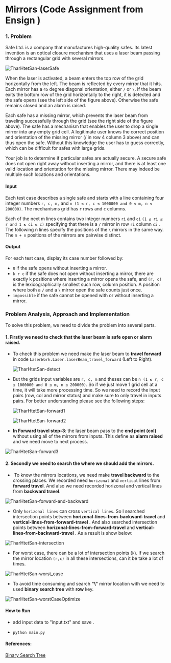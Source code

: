 # Mirrors (Code Assignment from Ensign )

### 1. Problem

Safe Ltd. is a company that manufactures high-quality safes. Its latest invention is an optical closure  mechanism that uses a laser beam passing through a rectangular grid with several mirrors.

![TharHtetSan-laserSafe](imgs/problem.png)

When the laser is activated, a beam enters the top row of the grid horizontally from the left. The beam  is reflected by every mirror that it hits. Each mirror has a `45` degree diagonal orientation, either `/` or `\`. If  the beam exits the bottom row of the grid horizontally to the right, it is detected and the safe opens (see  the left side of the figure above). Otherwise the safe remains closed and an alarm is raised. 

Each safe has a missing mirror, which prevents the laser beam from traveling successfully through the  grid (see the right side of the figure above). The safe has a mechanism that enables the user to drop a  single mirror into any empty grid cell. A legitimate user knows the correct position and orientation of  the missing mirror (/ in row 4 column 3 above) and can thus open the safe. Without this knowledge the  user has to guess correctly, which can be difficult for safes with large grids. 

Your job is to determine if particular safes are actually secure. A secure safe does not open right away  without inserting a mirror, and there is at least one valid location and orientation for the missing mirror.  There may indeed be multiple such locations and orientations.

#### Input 

Each test case describes a single safe and starts with a line containing four integer numbers `r, c, m,` and  `n (1 ≤ r, c ≤ 1000000 and 0 ≤ m, n ≤ 200000)`. The mechanisms grid has `r` rows and `c` columns.

Each of the next m lines contains two integer numbers `ri` and `ci` `(1 ≤ ri ≤ r and 1 ≤ ci ≤ c)` specifying that  there is a `/` mirror in row `ri` column `ci` . The following n lines specify the positions of the `\` mirrors in the  same way. The `m + n` positions of the mirrors are pairwise distinct.



#### Output

For each test case, display its case number followed by:

- `0` if the safe opens without inserting a mirror. 
- `k r c` if the safe does not open without inserting a mirror, there are exactly k positions where inserting  a mirror opens the safe, and `(r, c)` is the lexicographically smallest such row, column position. A position  where both a `/` and a `\` mirror open the safe counts just once. 
- `impossible` if the safe cannot be opened with or without inserting a mirror.



### Problem Analysis, Approach and Implementation

To solve this problem, we need to divide the problem into several parts.

#### 1. Firstly we need to check that the laser beam is **safe open** or **alarm raised**. 

- To check this problem we need make the laser beam to **travel forward** in code `LaserWork.Laser.laserBeam_travel_forward` (Left to Right). 

  ![TharHtetSan-detect](imgs/forward_detect.PNG)

- But the grids input variables are `r, c, m` and theses can be `n (1 ≤ r, c ≤ 1000000 and 0 ≤ m, n ≤ 200000)`. So if we just move 1 grid cell at a time, it will take more processing time. So we need to record the input pairs (row, col and mirror status) and make sure to only travel in inputs pairs.  For better understanding please see the following steps:

  ![TharHtetSan-forward1](imgs/forward_1.PNG)

  ![TharHtetSan-forward2](imgs/forward_2.PNG)



- **In Forward travel step-3**: the laser beam pass to the **end point (col)** without using all of the mirrors from inputs. This define as **alarm raised** and we need move to next process.

![TharHtetSan-forward3](imgs/forward_3.PNG)





#### 2. Secondly we need to search the where we should add the mirrors.

- ​	To know the mirrors locations, we need make **travel backward** to the crossing places. We recorded need `horizonal` and `vertical` lines from **forward travel**. And also we need recorded horizonal and vertical lines from **backward travel**.

![TharHtetSan-forward-and-backward](imgs/forward_and_backward.PNG)

- Only `horizonal lines` can cross `vertical lines`. So I searched intersection points between **horizonal-lines-from-backward-travel** and **vertical-lines-from-forward-travel** . And also searched  intersection points between **horizonal-lines-from-forward-travel** and **vertical-lines-from-backward-travel** . As a result is show below:

![TharHtetSan-intersection](imgs/intersection.PNG)

- For worst case, there can be a lot of intersection points (`k`). If we search the mirror location `(r,c)` in all these intersections, can it be take a lot of times. 

![TharHtetSan-worst_case](imgs/worst_case.PNG)

- To avoid time consuming and search **"\\"** mirror location with we need to used **binary search tree** with **row** key.

![TharHtetSan-worstCaseOptimize](imgs/worst_case_optimized.PNG)

#### How to Run

- add input data to "input.txt" and save .

- `python main.py` 



#### References:

[Binary Search Tree](http://interactivepython.org/runestone/static/pythonds/Trees/SearchTreeImplementation.html.
) 
